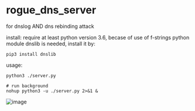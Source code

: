 # rogue_dns_server
for dnslog AND dns rebinding attack

install:
require at least python version 3.6, becase of use of f-strings
python module dnslib is needed, install it by:
```
pip3 install dnslib
```

usage:
```
python3 ./server.py

# run background 
nohup python3 -u ./server.py 2>&1 &
```

![image](https://user-images.githubusercontent.com/55265626/138277459-7d63e068-f6e4-4cf7-a490-6fb885d25eaa.png)


